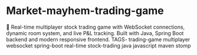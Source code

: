 # Market-mayhem-trading-game
🚀 Real-time multiplayer stock trading game with WebSocket connections, dynamic room system, and live P&amp;L tracking. Built with Java, Spring Boot backend and modern responsive frontend.
TAGS-
trading-game
multiplayer
websocket
spring-boot
real-time
stock-trading
java
javascript
maven
stomp
